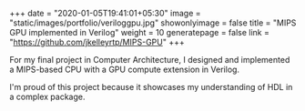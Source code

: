 +++
date = "2020-01-05T19:41:01+05:30"
image = "static/images/portfolio/veriloggpu.jpg"
showonlyimage = false
title = "MIPS GPU implemented in Verilog"
weight = 10
generatepage = false
link = "https://github.com/jkelleyrtp/MIPS-GPU"
+++

For my final project in Computer Architecture, I designed and implemented a MIPS-based CPU with a GPU compute extension in Verilog.

I'm proud of this project because it showcases my understanding of HDL in a complex package.
